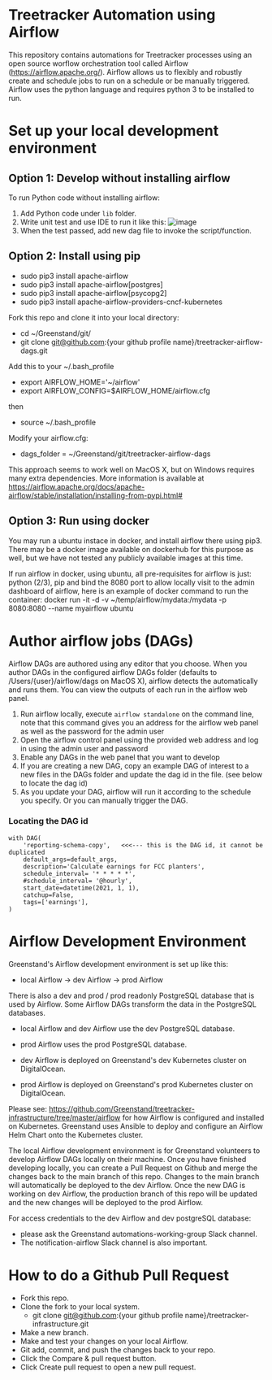 # Treetracker Automation using Airflow

This repository contains automations for Treetracker processes using an open source worflow orchestration tool called Airflow (https://airflow.apache.org/). Airflow allows us to flexibly and robustly create and schedule jobs to run on a schedule or be manually triggered.  Airflow uses the python language and requires python 3 to be installed to run.

# Set up your local development environment

## Option 1: Develop without installing airflow

To run Python code without installing airflow:

1. Add Python code under `lib` folder.
2. Write unit test and use IDE to run it like this:
 ![image](https://user-images.githubusercontent.com/5744708/153327472-31f32345-ce36-4238-98cc-5a94024f3cd8.png)
3. When the test passed, add new dag file to invoke the script/function.

## Option 2: Install using pip
- sudo pip3 install apache-airflow
- sudo pip3 install apache-airflow[postgres]
- sudo pip3 install apache-airflow[psycopg2]
- sudo pip3 install apache-airflow-providers-cncf-kubernetes

Fork this repo and clone it into your local directory:
- cd ~/Greenstand/git/
- git clone git@github.com:{your github profile name}/treetracker-airflow-dags.git

Add this to your ~/.bash_profile
- export AIRFLOW_HOME='~/airflow'
- export AIRFLOW_CONFIG=$AIRFLOW_HOME/airflow.cfg

then 
- source ~/.bash_profile

Modify your airflow.cfg:
- dags_folder = ~/Greenstand/git/treetracker-airflow-dags

This approach seems to work well on MacOS X, but on Windows requires many extra dependencies.
More information is available at https://airflow.apache.org/docs/apache-airflow/stable/installation/installing-from-pypi.html#

## Option 3: Run using docker

You may run a ubuntu instace in docker, and install airflow there using pip3.  There may be a docker image available on dockerhub for this purpose as well, but we have not tested any publicly available images at this time.

If run airflow in docker, using ubuntu, all pre-requisites for airflow is just: python (2/3), pip and bind the 8080 port to allow locally visit to the admin dashboard of airflow, here is an example of docker command to run the container: docker run -it -d -v ~/temp/airflow/mydata:/mydata -p 8080:8080 --name myairflow ubuntu


# Author airflow jobs (DAGs)

Airflow DAGs are authored using any editor that you choose.  When you author DAGs in the configured airflow DAGs folder (defaults to /Users/{user}/airflow/dags on MacOS X), airflow detects the automatically and runs them.  You can view the outputs of each run in the airflow web panel.


1. Run airflow locally, execute ```airflow standalone``` on the command line, note that this command gives you an address for the airflow web panel as well as the password for the admin user
2. Open the airflow control panel using the provided web address and log in using the admin user and password
3. Enable any DAGs in the web panel that you want to develop
4. If you are creating a new DAG, copy an example DAG of interest to a new files in the DAGs folder and update the dag id in the file.  (see below to locate the dag id)
5. As you update your DAG, airflow will run it according to the schedule you specify.  Or you can manually trigger the DAG.

### Locating the DAG id
```
with DAG(
    'reporting-schema-copy',   <<<--- this is the DAG id, it cannot be duplicated
    default_args=default_args,
    description='Calculate earnings for FCC planters',
    schedule_interval= '* * * * *',
    #schedule_interval= '@hourly',
    start_date=datetime(2021, 1, 1),
    catchup=False,
    tags=['earnings'],
)
```

# Airflow Development Environment

Greenstand's Airflow development environment is set up like this:

- local Airflow -> dev Airflow -> prod Airflow

There is also a dev and prod / prod readonly PostgreSQL database that is used by Airflow. Some Airflow DAGs transform the data in the PostgreSQL databases.

- local Airflow and dev Airflow use the dev PostgreSQL database.
- prod Airflow uses the prod PostgreSQL database.

- dev Airflow is deployed on Greenstand's dev Kubernetes cluster on DigitalOcean.
- prod Airflow is deployed on Greenstand's prod Kubernetes cluster on DigitalOcean.

Please see: https://github.com/Greenstand/treetracker-infrastructure/tree/master/airflow for how Airflow is configured and installed on Kubernetes. Greenstand uses Ansible to deploy and configure an Airflow Helm Chart onto the Kubernetes cluster.

The local Airflow development environment is for Greenstand volunteers to develop Airflow DAGs locally on their machine. Once you have finished developing locally, you can create a Pull Request on Github and merge the changes back to the main branch of this repo. Changes to the main branch will automatically be deployed to the dev Airflow. Once the new DAG is working on dev Airflow, the production branch of this repo will be updated and the new changes will be deployed to the prod Airflow.

For access credentials to the dev Airflow and dev postgreSQL database: 
- please ask the Greenstand automations-working-group Slack channel.
- The notification-airflow Slack channel is also important.

# How to do a Github Pull Request

- Fork this repo.
- Clone the fork to your local system.
	- git clone git@github.com:{your github profile name}/treetracker-infrastructure.git
- Make a new branch.
- Make and test your changes on your local Airflow.
- Git add, commit, and push the changes back to your repo.
- Click the Compare & pull request button.
- Click Create pull request to open a new pull request.
